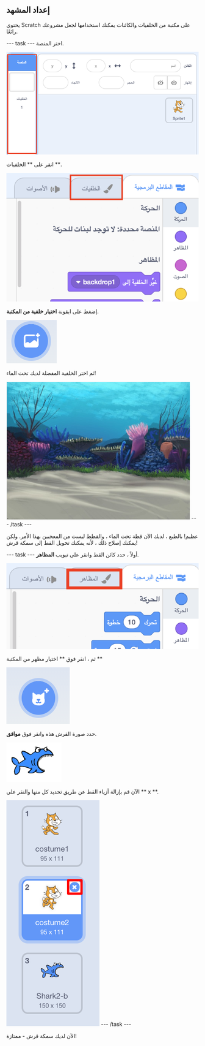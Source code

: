 ## إعداد المشهد

يحتوي Scratch على مكتبة من الخلفيات والكائنات يمكنك استخدامها لجعل مشروعك رائعًا.

\--- task \--- اختر المنصة.

![اختيار المنصة](images/looksSelectStage.png)

انقر على ** الخلفيات **.

![علامة التبويب للخلفيات](images/looksBackdrops.png)

إضغط على ايقونة **اختيار خلفية من المكتبة**.

![أيقونة اختيار الخلفية](images/looksChooseBg.png)

ثم اختر الخلفية المفضلة لديك تحت الماء!

![مشهد تحت الماء](images/looksUnderwater.png) \--- /task \---

عظيم! بالطبع ، لديك الآن قطة تحت الماء ، والقطط ليست من المعجبين بهذا الأمر. ولكن يمكنك إصلاح ذلك ، لأنه يمكنك تحويل القط إلى سمكة قرش!

\--- task \--- أولاً ، حدد كائن القط وانقر على تبويب **المظاهر**.

![](images/cool2.png)

ثم ، انقر فوق ** اختيار مظهر من المكتبة **

![](images/cool3.png)

حدد صورة القرش هذه وانقر فوق **موافق**.

![مظهر القرش](images/looksShark.png)

الآن قم بإزالة أزياء القط عن طريق تحديد كل منها والنقر على ** x **.

![](images/coolDeleteCostumes.png) \--- /task \---

الآن لديك سمكة قرش - ممتازة!